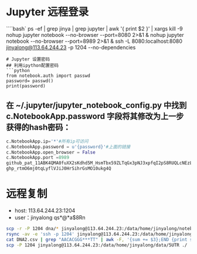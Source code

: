 # Jupyter 远程登录

````bash`
ps -ef | grep jinya | grep jupyter | awk '{ print $2 }' | xargs kill -9
nohup jupyter notebook --no-browser --port=8080 2>&1 &
nohup jupyter notebook --no-browser --port=8989 2>&1 &
ssh -L 8080:localhost:8080 jinyalong@113.64.244.23 -p 1204
--no-dependencies
```
# Jupyter 设置密码
## 利用ipython配置密码
```python
from notebook.auth import passwd
password= passwd()
print(password)
```
##  在 ~/.jupyter/jupyter_notebook_config.py 中找到c.NotebookApp.password 字段将其修改为上一步获得的hash密码：
```python
c.NotebookApp.ip='*'#所有ip可访问
c.NotebookApp.password = u'{password}'#上面的链接
c.NotebookApp.open_browser = False
c.NotebookApp.port =8989
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
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
```

# 远程复制
- host: 113.64.244.23:1204
- user：jinyalong qs*@*a$8Rn
```bash
scp -r -P 1204 dna/* jinyalong@113.64.244.23:/data/home/jinyalong/notebook/dna
rsync -av -e 'ssh -p 1204' jinyalong@113.64.244.23:/data/home/jinyalong/data/sev_241001/results/core6-merge_core /Users/john/data/Promter/results/core6-merge_core
cat DNA2.csv | grep "AACACGGG***TT" | awk -F, '{sum += $3};END {print sum}'
scp -P 1204 jinyalong@113.64.244.23:/data/home/jinyalong/data/5UTR ./
```
